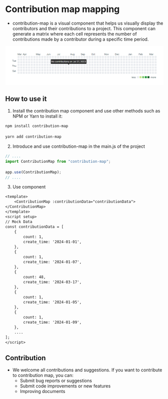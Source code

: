 # Contribution map mapping

-   contribution-map is a visual component that helps us visually display the contributors and their contributions to a project. This component can generate a matrix where each cell represents the number of contributions made by a contributor during a specific time period.

![alt text](/package/public/image.png)

## How to use it

1. Install the contribution map component and use other methods such as NPM or Yarn to install it:

```Bash
npm install contribution-map

yarn add contribution-map
```

2. Introduce and use contribution-map in the main.js of the project
```js
// ....
import ContributionMap from "contribution-map";

app.use(ContributionMap);
// ....
```
3.  Use component
```Vue
<template>
    <ContributionMap :contributionData="contributionData"></ContributionMap>
</template>
<script setup>
// Mock Data
const contributionData = [
    {
        count: 1,
        create_time: '2024-01-01',
    },
    {
        count: 1,
        create_time: '2024-01-07',
    },
    {
        count: 48,
        create_time: '2024-03-17',
    },
    {
        count: 1,
        create_time: '2024-01-05',
    },
    {
        count: 1,
        create_time: '2024-01-09',
    },
    ....
];
</script>
```

## Contribution

-   We welcome all contributions and suggestions. If you want to contribute to contribution map, you can:
    -   Submit bug reports or suggestions
    -   Submit code improvements or new features
    -   Improving documents
